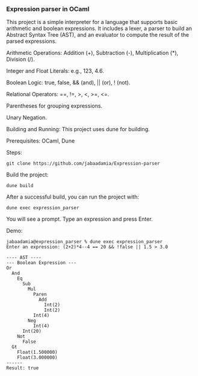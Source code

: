 ### Expression parser in OCaml

This project is a simple interpreter for a language that supports basic arithmetic and boolean expressions. It includes a lexer, a parser to build an Abstract Syntax Tree (AST), and an evaluator to compute the result of the parsed expressions.

Arithmetic Operations: Addition (+), Subtraction (-), Multiplication (*), Division (/).

Integer and Float Literals: e.g., 123, 4.6.

Boolean Logic: true, false, && (and), || (or), ! (not).

Relational Operators: ==, !=, >, <, >=, <=.

Parentheses for grouping expressions.

Unary Negation.

Building and Running:
This project uses dune for building.

Prerequisites:
OCaml, Dune

Steps:

```git clone https://github.com/jabaadamia/Expression-parser```

Build the project:

```dune build```

After a successful build, you can run the project with:

```dune exec expression_parser```

You will see a prompt. Type an expression and press Enter.

Demo:

```
jabaadamia@expression_parser % dune exec expression_parser
Enter an expression: (2+2)*4--4 == 20 && !false || 1.5 > 3.0

---- AST ----
--- Boolean Expression ---
Or
  And
    Eq
      Sub
        Mul
          Paren
            Add
              Int(2)
              Int(2)
          Int(4)
        Neg
          Int(4)
      Int(20)
    Not
      False
  Gt
    Float(1.500000)
    Float(3.000000)
------
Result: true
```
